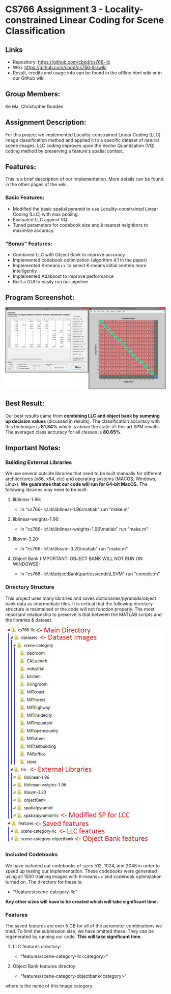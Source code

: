 # CS766 Assignment 3 - Locality-constrained Linear Coding for Scene Classification

## Links
* Repository: <https://github.com/cbod/cs766-llc>
* Wiki: <https://github.com/cbod/cs766-llc/wiki>
* Result, credits and usage info can be found in the offline html wiki or in our Github wiki.

## Group Members:
Ke Ma, Christopher Bodden

## Assignment Description:
For this project we implemented Locality-constrained Linear Coding (LLC) image classification method and applied it to a specific dataset of natural scene images. LLC coding improves upon the Vector Quantization (VQ) coding method by preserving a feature's spatial context.

## Features:
This is a brief description of our implementation. More details can be found in the other pages of the wiki.

### Basic Features:
* Modified the basic spatial pyramid to use Locality-constrained Linear Coding (LLC) with max pooling.
* Evaluated LLC against VQ
* Tuned parameters for codebook size and k nearest neighbors to maximize accuracy.

### "Bonus" Features:
* Combined LLC with Object Bank to improve accuracy
* Implemented codebook optimization (algorithm 4.1 in the paper)
* Implemented K-means++ to select K-means initial centers more intelligently
* Implemented Adaboost to improve performance
* Built a GUI to easily run our pipeline

## Program Screenshot:
![](documentation/images/GUI_Snapshot.jpg)

## Best Result:
Our best results came from **combining LLC and object bank by summing up decision values** (dicussed in results). The classification accuracy with this technique is **81.34%** which is above the state-of-the-art SPM results. The averaged class accuracy for all classes is **80.65%**.

## Important Notes:

### Building External Libraries

We use several outside libraries that need to be built manually for different architectures (x86, x64, etc) and operating systems (MACOS, Windows, Linux). **We guarantee that our code will run for 64-bit MacOS.** The following libraries may need to be built:

1. liblinear-1.96:
    * In "cs766-llc\lib\liblinear-1.96\matlab" run "make.m"

2. liblinear-weights-1.96:
    * In "cs766-llc\lib\liblinear-weights-1.96\matlab" run "make.m"

3. libsvm-3.20:
    * In "cs766-llc\lib\libsvm-3.20\matlab" run "make.m"

4. Object Bank (IMPORTANT: OBJECT BANK WILL NOT RUN ON WINDOWS!):
    * In "cs766-llc\lib\objectBank\partless\code\LSVM" run "compile.m"

### Directory Structure

This project uses many libraries and saves dictionaries/pyramids/object bank data as intermediate files. It is critical that the following directory structure is maintained or the code will not function properly. The most important relationship to preserve is that between the MATLAB scripts and the libraries & dataset.

![](documentation/images/DIR_structure.jpg)

### Included Codebooks

We have included our codebooks of sizes 512, 1024, and 2048 in order to speed up testing our implementation. These codebooks were generated using all 1500 training images with K-means++ and codebook optimization turned on. The directory for these is:

* "\features\scene-category-llc"

**Any other sizes will have to be created which will take significant time.**

### Features

The saved features are over 5 GB for all of the parameter combinations we tried. To limit the submission size, we have omitted these. They can be regenerated by running our code. **This will take significant time.**

1. LLC features directory:
    * "features\scene-category-llc\<category>"

2. Object Bank features directoy:
    * "features\scene-category-objectbank\<category>"

where <category> is the name of this image category.